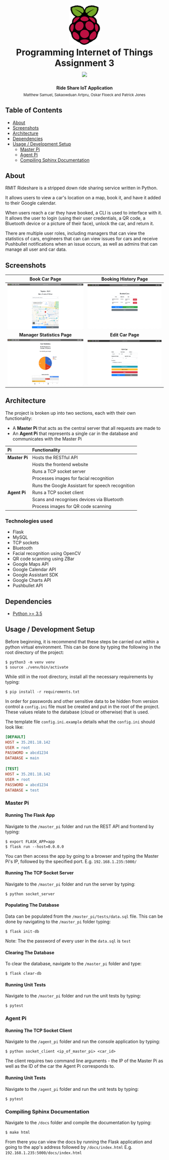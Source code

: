 

<div align="center">
  <h1>
    <img src="/docs/images/rpi_logo.png?raw=true" alt="Raspberry Pi Logo" height="125"><br>
    Programming Internet of Things<br> Assignment 3<br>
    <img src="https://travis-ci.com/mjsamuel/RMIT-Rideshare.svg?token=8bnx6syKrM5BbM1FTCfx&branch=master"/><br>
  </h1>
  <strong>Ride Share IoT Application</strong><br>
  <sub>Matthew Samuel, Sakaowduan Artpru, Oskar Floeck and Patrick Jones
  </sub>
</div>

## Table of Contents
- [About](#about)
- [Screenshots](#screenshots)
- [Architecture](#architecture)
- [Dependencies](#dependencies)
- [Usage / Development Setup](#usage--development-setup)
  - [Master Pi](#master-pi)
  - [Agent Pi](#agent-pi)
  - [Compiling Sphinx Documentation](#compiling-sphinx-documentation)

## About
RMIT Rideshare is a stripped down ride sharing service written in Python.

It allows users to view a car's location on a map, book it, and have it added to their Google calendar.

When users reach a car they have booked, a CLI is used to interface with it.
It allows the user to login (using their user credentials, a QR code, a Bluetooth device or a picture of their face), unlock the car, and return it.

There are multiple user roles, including managers that can view the statistics of cars, engineers that can can view issues for cars and receive Pushbullet notifications when an issue occurs, as well as admins that can manage all user and car data.

## Screenshots
| Book Car Page                                         | Booking History Page                                       |
| :-------------------------------------------------:   | :-------------------------------------------------:        |
| ![](/docs/images/screenshots/book_car.png?raw=true)   | ![](/docs/images/screenshots/booking_history.png?raw=true) |
| **Manager Statistics Page**                           | **Edit Car Page**                                          |
| ![](/docs/images/screenshots/statistics.png?raw=true) | ![](/docs/images/screenshots/edit_car.png?raw=true)        |

## Architecture
The project is broken up into two sections, each with their own functionality:
- A **Master Pi** that acts as the central server that all requests are made to
- An **Agent Pi** that represents a single car in the database and communicates with the Master Pi

| Pi            | Functionality                                    |
| :------------ | :----------------------------------------------- |
| **Master Pi** | Hosts the RESTful API                            |
|               | Hosts the frontend website                       |
|               | Runs a TCP socket server                         |
|               | Processes images for facial recognition          |
|               | Runs the Google Assistant for speech recognition |
| **Agent Pi**  | Runs a TCP socket client                         |
|               | Scans and recognises devices via Bluetooth       |
|               | Process images for QR code scanning              |

### Technologies used
- Flask
- MySQL
- TCP sockets
- Bluetooth
- Facial recognition using OpenCV
- QR code scanning using ZBar
- Google Maps API
- Google Calendar API
- Google Assistant SDK
- Google Charts API
- Pushbullet API

## Dependencies
- [Python >= 3.5](https://www.python.org)

## Usage / Development Setup
Before beginning, it is recommend
that these steps be carried out within a python virtual environment. This can be done by typing the following in the root directory of the project:
```
$ python3 -m venv venv
$ source ./venv/bin/activate
```

While still in the root directory, install all the necessary requirements by typing:
```
$ pip install -r requirements.txt
```

In order for passwords and other sensitive data to be hidden from version control a `config.ini` file must be created and put in the root of the project. These values relate to the database (cloud or otherwise) that is used.

The template file `config.ini.example` details what the `config.ini` should look like:
```ini
[DEFAULT]
HOST = 35.201.18.142
USER = root
PASSWORD = abcd1234
DATABASE = main

[TEST]
HOST = 35.201.18.142
USER = root
PASSWORD = abcd1234
DATABASE = test
```

### Master Pi
#### Running The Flask App
Navigate to the `/master_pi` folder and run the REST API and frontend by typing:
```
$ export FLASK_APP=app
$ flask run --host=0.0.0.0
```
You can then access the app by going to a browser and typing the Master Pi's IP, followed by the specified port.
E.g. `192.168.1.235:5000/`

#### Running The TCP Socket Server
Navigate to the `/master_pi` folder and run the server by typing:
```
$ python socket_server
```

#### Populating The Database
Data can be populated from the `/master_pi/tests/data.sql` file.
This can be done by navigating to the `/master_pi` folder typing:
```
$ flask init-db
```
Note: The the password of every user in the `data.sql` is `test`

#### Clearing The Database
To clear the database, navigate to the `/master_pi` folder and type:
```
$ flask clear-db
```

#### Running Unit Tests
Navigate to the `/master_pi` folder and run the unit tests by typing:
```
$ pytest
```

###  Agent Pi
#### Running The TCP Socket Client
Navigate to the `/agent_pi` folder and run the console application by typing:
```
$ python socket_client <ip_of_master_pi> <car_id>
```
The client requires two command line arguments - the IP of the Master Pi as well as the ID of the car the Agent Pi corresponds to.

#### Running Unit Tests
Navigate to the `/agent_pi` folder and run the unit tests by typing:
```
$ pytest
```

### Compiling Sphinx Documentation
Navigate to the `/docs` folder and compile the documentation by typing:
```
$ make html
```
From there you can view the docs by running the Flask application and going to the app's address followed by `/docs/index.html`
E.g. `192.168.1.235:5000/docs/index.html`
